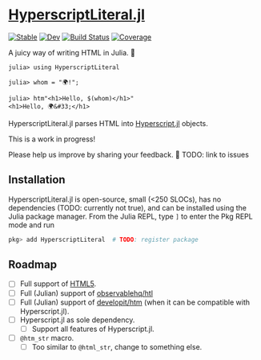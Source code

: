 # [HyperscriptLiteral.jl](https://github.com/schneiderfelipe/HyperscriptLiteral.jl)

[![Stable](https://img.shields.io/badge/docs-stable-blue.svg)](https://schneiderfelipe.github.io/HyperscriptLiteral.jl/stable)
[![Dev](https://img.shields.io/badge/docs-dev-blue.svg)](https://schneiderfelipe.github.io/HyperscriptLiteral.jl/dev)
[![Build Status](https://github.com/schneiderfelipe/HyperscriptLiteral.jl/workflows/CI/badge.svg)](https://github.com/schneiderfelipe/HyperscriptLiteral.jl/actions)
[![Coverage](https://codecov.io/gh/schneiderfelipe/HyperscriptLiteral.jl/branch/master/graph/badge.svg)](https://codecov.io/gh/schneiderfelipe/HyperscriptLiteral.jl)

A juicy way of writing HTML in Julia. 🍍

```jldoctest
julia> using HyperscriptLiteral

julia> whom = "🌍!";

julia> htm"<h1>Hello, $(whom)</h1>"
<h1>Hello, 🌍&#33;</h1>
```

HyperscriptLiteral.jl parses HTML into [Hyperscript.jl](https://github.com/yurivish/Hyperscript.jl) objects.

This is a work in progress!

Please help us improve by sharing your feedback. 🙏
TODO: link to issues

## Installation

HyperscriptLiteral.jl is open-source, small (<250 SLOCs), has no dependencies
(TODO: currently not true), and can be installed using the Julia package manager.
From the Julia REPL, type `]` to enter the Pkg REPL mode and run

```julia
pkg> add HyperscriptLiteral  # TODO: register package
```

## Roadmap

- [ ] Full support of [HTML5](https://html.spec.whatwg.org/multipage/parsing.html#tokenization).
- [ ] Full (Julian) support of [observablehq/htl](https://github.com/observablehq/htl)
- [ ] Full (Julian) support of [developit/htm](https://github.com/developit/htm) (when it can be compatible with Hyperscript.jl).
- [ ] Hyperscript.jl as sole dependency.
  - [ ] Support all features of Hyperscript.jl.
- [ ] `@htm_str` macro.
  - [ ] Too similar to `@html_str`, change to something else.
